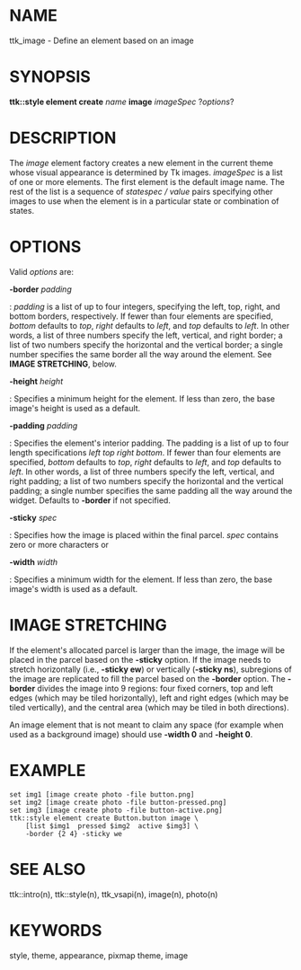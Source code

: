 # NAME

ttk_image - Define an element based on an image

# SYNOPSIS

**ttk::style element create** *name* **image** *imageSpec* ?*options*?

# DESCRIPTION

The *image* element factory creates a new element in the current theme
whose visual appearance is determined by Tk images. *imageSpec* is a
list of one or more elements. The first element is the default image
name. The rest of the list is a sequence of *statespec / value* pairs
specifying other images to use when the element is in a particular state
or combination of states.

# OPTIONS

Valid *options* are:

**-border** *padding*

:   *padding* is a list of up to four integers, specifying the left,
    top, right, and bottom borders, respectively. If fewer than four
    elements are specified, *bottom* defaults to *top*, *right* defaults
    to *left*, and *top* defaults to *left*. In other words, a list of
    three numbers specify the left, vertical, and right border; a list
    of two numbers specify the horizontal and the vertical border; a
    single number specifies the same border all the way around the
    element. See **IMAGE STRETCHING**, below.

**-height** *height*

:   Specifies a minimum height for the element. If less than zero, the
    base image\'s height is used as a default.

**-padding** *padding*

:   Specifies the element\'s interior padding. The padding is a list of
    up to four length specifications *left top right bottom*. If fewer
    than four elements are specified, *bottom* defaults to *top*,
    *right* defaults to *left*, and *top* defaults to *left*. In other
    words, a list of three numbers specify the left, vertical, and right
    padding; a list of two numbers specify the horizontal and the
    vertical padding; a single number specifies the same padding all the
    way around the widget. Defaults to **-border** if not specified.

**-sticky** *spec*

:   Specifies how the image is placed within the final parcel. *spec*
    contains zero or more characters or

**-width** *width*

:   Specifies a minimum width for the element. If less than zero, the
    base image\'s width is used as a default.

# IMAGE STRETCHING

If the element\'s allocated parcel is larger than the image, the image
will be placed in the parcel based on the **-sticky** option. If the
image needs to stretch horizontally (i.e., **-sticky ew**) or vertically
(**-sticky ns**), subregions of the image are replicated to fill the
parcel based on the **-border** option. The **-border** divides the
image into 9 regions: four fixed corners, top and left edges (which may
be tiled horizontally), left and right edges (which may be tiled
vertically), and the central area (which may be tiled in both
directions).

An image element that is not meant to claim any space (for example when
used as a background image) should use **-width 0** and **-height 0**.

# EXAMPLE

    set img1 [image create photo -file button.png]
    set img2 [image create photo -file button-pressed.png]
    set img3 [image create photo -file button-active.png]
    ttk::style element create Button.button image \
        [list $img1  pressed $img2  active $img3] \
        -border {2 4} -sticky we

# SEE ALSO

ttk::intro(n), ttk::style(n), ttk_vsapi(n), image(n), photo(n)

# KEYWORDS

style, theme, appearance, pixmap theme, image
